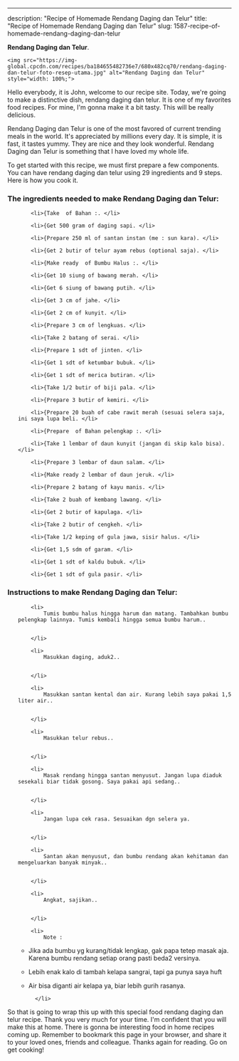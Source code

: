 ---
description: "Recipe of Homemade Rendang Daging dan Telur"
title: "Recipe of Homemade Rendang Daging dan Telur"
slug: 1587-recipe-of-homemade-rendang-daging-dan-telur

<p>
	<strong>Rendang Daging dan Telur</strong>. 
	
</p>
<p>
	
	<img src="https://img-global.cpcdn.com/recipes/ba184655482736e7/680x482cq70/rendang-daging-dan-telur-foto-resep-utama.jpg" alt="Rendang Daging dan Telur" style="width: 100%;">
	
	
</p>
<p>
	Hello everybody, it is John, welcome to our recipe site. Today, we're going to make a distinctive dish, rendang daging dan telur. It is one of my favorites food recipes. For mine, I'm gonna make it a bit tasty. This will be really delicious.
</p>
	
<p>
	
</p>
<p>
	Rendang Daging dan Telur is one of the most favored of current trending meals in the world. It's appreciated by millions every day. It is simple, it is fast, it tastes yummy. They are nice and they look wonderful. Rendang Daging dan Telur is something that I have loved my whole life.
</p>

<p>
To get started with this recipe, we must first prepare a few components. You can have rendang daging dan telur using 29 ingredients and 9 steps. Here is how you cook it.
</p>

<h3>The ingredients needed to make Rendang Daging dan Telur:</h3>

<ol>
	
		<li>{Take  of Bahan :. </li>
	
		<li>{Get 500 gram of daging sapi. </li>
	
		<li>{Prepare 250 ml of santan instan (me : sun kara). </li>
	
		<li>{Get 2 butir of telur ayam rebus (optional saja). </li>
	
		<li>{Make ready  of Bumbu Halus :. </li>
	
		<li>{Get 10 siung of bawang merah. </li>
	
		<li>{Get 6 siung of bawang putih. </li>
	
		<li>{Get 3 cm of jahe. </li>
	
		<li>{Get 2 cm of kunyit. </li>
	
		<li>{Prepare 3 cm of lengkuas. </li>
	
		<li>{Take 2 batang of serai. </li>
	
		<li>{Prepare 1 sdt of jinten. </li>
	
		<li>{Get 1 sdt of ketumbar bubuk. </li>
	
		<li>{Get 1 sdt of merica butiran. </li>
	
		<li>{Take 1/2 butir of biji pala. </li>
	
		<li>{Prepare 3 butir of kemiri. </li>
	
		<li>{Prepare 20 buah of cabe rawit merah (sesuai selera saja, ini saya lupa beli. </li>
	
		<li>{Prepare  of Bahan pelengkap :. </li>
	
		<li>{Take 1 lembar of daun kunyit (jangan di skip kalo bisa). </li>
	
		<li>{Prepare 3 lembar of daun salam. </li>
	
		<li>{Make ready 2 lembar of daun jeruk. </li>
	
		<li>{Prepare 2 batang of kayu manis. </li>
	
		<li>{Take 2 buah of kembang lawang. </li>
	
		<li>{Get 2 butir of kapulaga. </li>
	
		<li>{Take 2 butir of cengkeh. </li>
	
		<li>{Take 1/2 keping of gula jawa, sisir halus. </li>
	
		<li>{Get 1,5 sdm of garam. </li>
	
		<li>{Get 1 sdt of kaldu bubuk. </li>
	
		<li>{Get 1 sdt of gula pasir. </li>
	
</ol>
<p>
	
</p>

<h3>Instructions to make Rendang Daging dan Telur:</h3>

<ol>
	
		<li>
			Tumis bumbu halus hingga harum dan matang. Tambahkan bumbu pelengkap lainnya. Tumis kembali hingga semua bumbu harum..
			
			
		</li>
	
		<li>
			Masukkan daging, aduk2..
			
			
		</li>
	
		<li>
			Masukkan santan kental dan air. Kurang lebih saya pakai 1,5 liter air..
			
			
		</li>
	
		<li>
			Masukkan telur rebus..
			
			
		</li>
	
		<li>
			Masak rendang hingga santan menyusut. Jangan lupa diaduk sesekali biar tidak gosong. Saya pakai api sedang..
			
			
		</li>
	
		<li>
			Jangan lupa cek rasa. Sesuaikan dgn selera ya.
			
			
		</li>
	
		<li>
			Santan akan menyusut, dan bumbu rendang akan kehitaman dan mengeluarkan banyak minyak..
			
			
		</li>
	
		<li>
			Angkat, sajikan..
			
			
		</li>
	
		<li>
			Note :
- Jika ada bumbu yg kurang/tidak lengkap, gak papa tetep masak aja. Karena bumbu rendang setiap orang pasti beda2 versinya.
- Lebih enak kalo di tambah kelapa sangrai, tapi ga punya saya huft
- Air bisa diganti air kelapa ya, biar lebih gurih rasanya.
			
			
		</li>
	
</ol>

<p>
	
</p>

<p>
	So that is going to wrap this up with this special food rendang daging dan telur recipe. Thank you very much for your time. I'm confident that you will make this at home. There is gonna be interesting food in home recipes coming up. Remember to bookmark this page in your browser, and share it to your loved ones, friends and colleague. Thanks again for reading. Go on get cooking!
</p>
